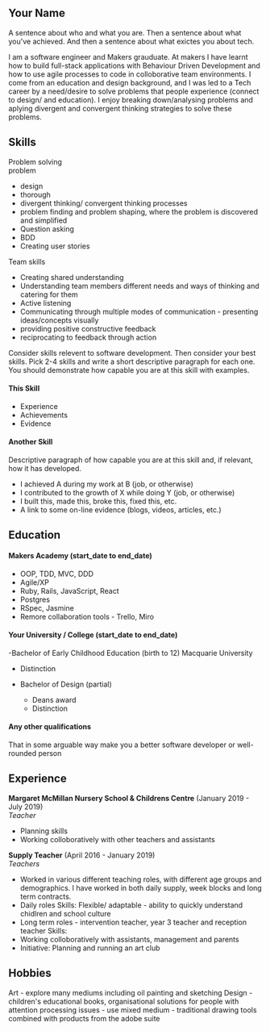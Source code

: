 ## Your Name

A sentence about who and what you are. Then a sentence about what you've achieved. And then a sentence about what exictes you about tech.

I am a software engineer and Makers grauduate. At makers I have learnt how to build full-stack applications with Behaviour Driven Development and how to use agile processes to code in colloborative team environments. I come from an education and design background, and I was led to a Tech career by a need/desire to solve problems that people experience (connect to design/ and education).  I enjoy breaking down/analysing problems and aplying divergent and convergent thinking strategies to solve these problems. 



## Skills

Problem solving  
problem 
- design 
- thorough
- divergent thinking/ convergent thinking processes 
- problem finding and problem shaping, where the problem is discovered and simplified
- Question asking 
- BDD 
- Creating user stories 

Team skills 
- Creating shared understanding
- Understanding team members different needs and ways of thinking and catering for them  
- Active listening
- Communicating through multiple modes of communication - presenting ideas/concepts visually 
- providing positive constructive feedback 
- reciprocating to feedback through action 




Consider skills relevent to software development. Then consider your best skills. Pick 2-4 skills and write a short descriptive paragraph for each one. You should demonstrate how capable you are at this skill with examples.

#### This Skill

- Experience
- Achievements
- Evidence

#### Another Skill

Descriptive paragraph of how capable you are at this skill and, if relevant, how it has developed.

- I achieved A during my work at B (job, or otherwise)
- I contributed to the growth of X while doing Y (job, or otherwise)
- I built this, made this, broke this, fixed this, etc.
- A link to some on-line evidence (blogs, videos, articles, etc.)

## Education

#### Makers Academy (start_date to end_date)

- OOP, TDD, MVC, DDD
- Agile/XP
- Ruby, Rails, JavaScript, React 
- Postgres 
- RSpec, Jasmine
- Remore collaboration tools - Trello, Miro 

#### Your University / College (start_date to end_date)

-Bachelor of Early Childhood Education (birth to 12) Macquarie University 
- Distinction

- Bachelor of Design (partial)
  - Deans award 
  - Distinction


#### Any other qualifications

That in some arguable way make you a better software developer or well-rounded person

## Experience

**Margaret McMillan Nursery School & Childrens Centre** (January 2019 - July  2019)    
*Teacher*  
- Planning skills
- Working colloboratively with other teachers and assistants 

**Supply Teacher** (April 2016 -  January 2019)   
*Teachers*  
- Worked in various different teaching roles, with different age groups and demographics. I have worked in both daily supply, week blocks and long term contracts. 
- Daily roles 
Skills: Flexible/ adaptable - ability to quickly understand chidlren and school culture
- Long term roles - intervention teacher, year 3 teacher and reception teacher 
Skills: 
- Working colloboratively with assistants, management and parents
- Initiative:  Planning and running an art club 



## Hobbies

Art - explore many mediums  including oil painting and sketching 
Design - children's educational books, organisational solutions for people with attention processing issues - use mixed medium - traditional drawing tools combined with products from the adobe suite 

